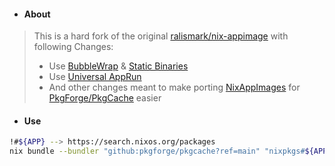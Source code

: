 - #### About
> This is a hard fork of the original [ralismark/nix-appimage](https://github.com/ralismark/nix-appimage) with following Changes:
> - Use [BubbleWrap](https://github.com/containers/bubblewrap) & [Static Binaries](https://github.com/Azathothas/Toolpacks)
> - Use [Universal AppRun](https://github.com/pkgforge/pkgcache/blob/main/appruns/bwrap/AppRun.sh)
> - And other changes meant to make porting [NixAppImages](https://github.com/pkgforge/pkgcache/blob/main/Docs/NIXAPPIMAGES.md) for [PkgForge/PkgCache](https://github.com/pkgforge/pkgcache) easier

- #### Use
```bash
!#${APP} --> https://search.nixos.org/packages
nix bundle --bundler "github:pkgforge/pkgcache?ref=main" "nixpkgs#${APP}" --out-link "./${APP}.AppImage" --log-format bar-with-logs 
```
